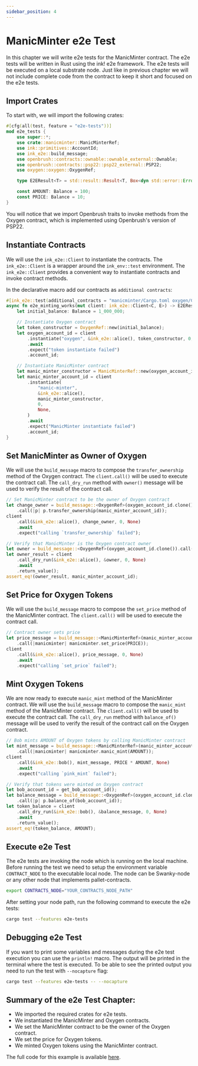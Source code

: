 ```yaml
---
sidebar_position: 4
---
```


# ManicMinter e2e Test
In this chapter we will write e2e tests for the ManicMinter contract. The e2e tests will be written in Rust using the ink! e2e framework. The e2e tests will be executed on a local substrate node.
Just like in previous chapter we will not include complete code from the contract to keep it short and focused on the e2e tests.
## Import Crates
To start with, we will import the following crates:
```rust
#[cfg(all(test, feature = "e2e-tests"))]
mod e2e_tests {
    use super::*;
    use crate::manicminter::ManicMinterRef;
    use ink::primitives::AccountId;
    use ink_e2e::build_message;
    use openbrush::contracts::ownable::ownable_external::Ownable;
    use openbrush::contracts::psp22::psp22_external::PSP22;
    use oxygen::oxygen::OxygenRef;

    type E2EResult<T> = std::result::Result<T, Box<dyn std::error::Error>>;

    const AMOUNT: Balance = 100;
    const PRICE: Balance = 10;
}
```
You will notice that we import Openbrush traits to invoke methods from the Oxygen contract, which is implemented using Openbrush's version of PSP22.

## Instantiate Contracts
We will use the `ink_e2e::Client` to instantiate the contracts. The `ink_e2e::Client` is a wrapper around the `ink_env::test` environment. The `ink_e2e::Client` provides a convenient way to instantiate contracts and invoke contract methods. 

In the declarative macro add our contracts as `additional contracts`:
```rust
#[ink_e2e::test(additional_contracts = "manicminter/Cargo.toml oxygen/Cargo.toml")]
async fn e2e_minting_works(mut client: ink_e2e::Client<C, E>) -> E2EResult<()> {
    let initial_balance: Balance = 1_000_000;

    // Instantiate Oxygen contract
    let token_constructor = OxygenRef::new(initial_balance);
    let oxygen_account_id = client
        .instantiate("oxygen", &ink_e2e::alice(), token_constructor, 0, None)
        .await
        .expect("token instantiate failed")
        .account_id;

    // Instantiate ManicMinter contract
    let manic_minter_constructor = ManicMinterRef::new(oxygen_account_id);
    let manic_minter_account_id = client
        .instantiate(
            "manic-minter",
            &ink_e2e::alice(),
            manic_minter_constructor,
            0,
            None,
        )
        .await
        .expect("ManicMinter instantiate failed")
        .account_id;
}
```

## Set ManicMinter as Owner of Oxygen
We will use the `build_message` macro to compose the `transfer_ownership` method of the Oxygen contract. The `client.call()` will be used to execute the contract call. The `call_dry_run` method with `owner()` message will be used to verify the result of the contract call.

```rust
// Set ManicMinter contract to be the owner of Oxygen contract
let change_owner = build_message::<OxygenRef>(oxygen_account_id.clone())
    .call(|p| p.transfer_ownership(manic_minter_account_id));
client
    .call(&ink_e2e::alice(), change_owner, 0, None)
    .await
    .expect("calling `transfer_ownership` failed");

// Verify that ManicMinter is the Oxygen contract owner
let owner = build_message::<OxygenRef>(oxygen_account_id.clone()).call(|p| p.owner());
let owner_result = client
    .call_dry_run(&ink_e2e::alice(), &owner, 0, None)
    .await
    .return_value();
assert_eq!(owner_result, manic_minter_account_id);
```

## Set Price for Oxygen Tokens

We will use the `build_message` macro to compose the `set_price` method of the ManicMinter contract. The `client.call()` will be used to execute the contract call. 

```rust
// Contract owner sets price
let price_message = build_message::<ManicMinterRef>(manic_minter_account_id.clone())
    .call(|manicminter| manicminter.set_price(PRICE));
client
    .call(&ink_e2e::alice(), price_message, 0, None)
    .await
    .expect("calling `set_price` failed");

```
## Mint Oxygen Tokens
We are now ready to execute `manic_mint` method of the ManicMinter contract. We will use the `build_message` macro to compose the `manic_mint` method of the ManicMinter contract. The `client.call()` will be used to execute the contract call. The `call_dry_run` method with `balance_of()` message will be used to verify the result of the contract call on the Oxygen contract.

```rust
// Bob mints AMOUNT of Oxygen tokens by calling ManicMinter contract
let mint_message = build_message::<ManicMinterRef>(manic_minter_account_id.clone())
    .call(|manicminter| manicminter.manic_mint(AMOUNT));
client
    .call(&ink_e2e::bob(), mint_message, PRICE * AMOUNT, None)
    .await
    .expect("calling `pink_mint` failed");

// Verify that tokens were minted on Oxygen contract
let bob_account_id = get_bob_account_id();
let balance_message = build_message::<OxygenRef>(oxygen_account_id.clone())
    .call(|p| p.balance_of(bob_account_id));
let token_balance = client
    .call_dry_run(&ink_e2e::bob(), &balance_message, 0, None)
    .await
    .return_value();
assert_eq!(token_balance, AMOUNT);
```

## Execute e2e Test
The e2e tests are invoking the node which is running on the local machine. 
Before running the test we need to setup the environment variable `CONTRACT_NODE` to the executable local node. The node can be Swanky-node or any other node that implements pallet-contracts.
```bash
export CONTRACTS_NODE="YOUR_CONTRACTS_NODE_PATH"
```
After setting your node path, run the following command to execute the e2e tests:
```bash
cargo test --features e2e-tests
``` 
## Debugging e2e Test
If you want to print some variables and messages during the e2e test execution you can use the `println!` macro. The output will be printed in the terminal where the test is executed. To be able to see the printed output you need to run the test with `--nocapture` flag:
```bash
cargo test --features e2e-tests -- --nocapture
```

## Summary of the e2e Test Chapter:
* We imported the required crates for e2e tests.
* We instantiated the ManicMinter and Oxygen contracts.
* We set the ManicMinter contract to be the owner of the Oxygen contract.
* We set the price for Oxygen tokens.
* We minted Oxygen tokens using the ManicMinter contract.
  
The full code for this example is available [here](https://github.com/swanky-dapps/manic-minter).